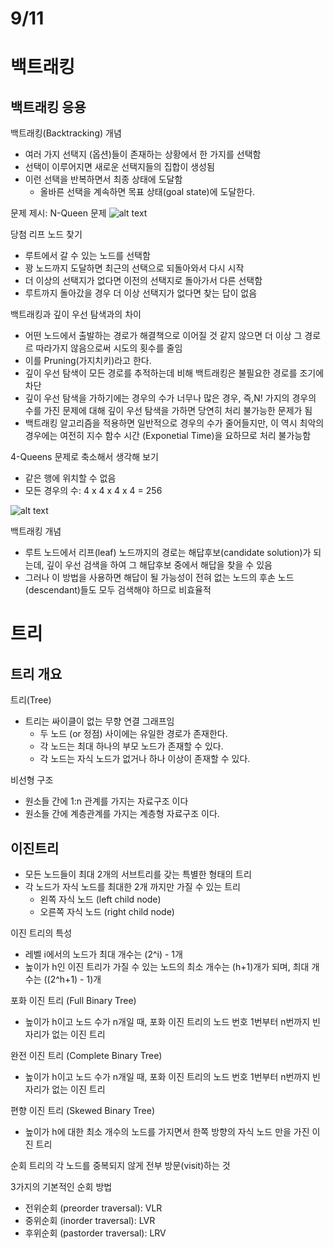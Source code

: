 # 9/11

# 백트래킹

## 백트래킹 응용

백트래킹(Backtracking) 개념

- 여러 가지 선택지 (옵션)들이 존재하는 상황에서 한 가지를 선택함
- 선택이 이루어지면 새로운 선택지들의 집합이 생성됨
- 이런 선택을 반복하면서 최종 상태에 도달함
  - 올바른 선택을 계속하면 목표 상태(goal state)에 도달한다.

문제 제시: N-Queen 문제
![alt text](<09_11/스크린샷 2025-09-11 091736.png>)

당첨 리프 노드 찾기

- 루트에서 갈 수 있는 노드를 선택함
- 꽝 노드까지 도달하면 최근의 선택으로 되돌아와서 다시 시작
- 더 이상의 선택지가 없다면 이전의 선택지로 돌아가서 다른 선택함
- 루트까지 돌아갔을 경우 더 이상 선택지가 없다면 찾는 답이 없음

백트래킹과 깊이 우선 탐색과의 차이

- 어떤 노드에서 출발하는 경로가 해결책으로 이어질 것 같지 않으면 더 이상 그 경로르 따라가지 않음으로써 시도의 횟수를 줄임
- 이를 Pruning(가지치키)라고 한다.
- 깊이 우선 탐색이 모든 경로를 추적하는데 비해 백트래킹은 불필요한 경로를 조기에 차단
- 깊이 우선 탐색을 가하기에는 경우의 수가 너무나 많은 경우, 즉,N! 가지의 경우의 수를 가진 문제에 대해 깊이 우선 탐색을 가하면 당연히 처리 불가능한 문제가 됨
- 백트래킹 알고리즘을 적용하면 일반적으로 경우의 수가 줄어들지만, 이 역시 최악의 경우에는 여전히 지수 함수 시간 (Exponetial Time)을 요하므로 처리 불가능함

4-Queens 문제로 축소해서 생각해 보기

- 같은 행에 위치할 수 없음
- 모든 경우의 수: 4 x 4 x 4 x 4 = 256

![alt text](<09_11/스크린샷 2025-09-11 094438.png>)

백트래킹 개념

- 루트 노드에서 리프(leaf) 노드까지의 경로는 해답후보(candidate solution)가 되는데, 깊이 우선 검색을 하여 그 해답후보 중에서 해답을 찾을 수 있음
- 그러나 이 방법을 사용하면 해답이 될 가능성이 전혀 없는 노드의 후손 노드(descendant)들도 모두 검색해야 하므로 비효율적

# 트리

## 트리 개요

트리(Tree)

- 트리는 싸이클이 없는 무향 연결 그래프임
  - 두 노드 (or 정점) 사이에는 유일한 경로가 존재한다.
  - 각 노드는 최대 하나의 부모 노드가 존재할 수 있다.
  - 각 노드는 자식 노드가 없거나 하나 이상이 존재할 수 있다.

비선형 구조

- 원소들 간에 1:n 관계를 가지는 자료구조 이다
- 원소들 간에 계층관계를 가지는 계층형 자료구조 이다.

## 이진트리

- 모든 노드들이 최대 2개의 서브트리를 갖는 특별한 형태의 트리
- 각 노드가 자식 노드를 최대한 2개 까지만 가질 수 있는 트리
  - 왼쪽 자식 노드 (left child node)
  - 오른쪽 자식 노드 (right child node)

이진 트리의 특성

- 레벨 i에서의 노드가 최대 개수는 (2^i) - 1개
- 높이가 h인 이진 트리가 가질 수 있는 노드의 최소 개수는 (h+1)개가 되며, 최대 개수는 ((2^h+1) - 1)개

포화 이진 트리 (Full Binary Tree)

- 높이가 h이고 노드 수가 n개일 때, 포화 이진 트리의 노드 번호 1번부터 n번까지 빈 자리가 없는 이진 트리

완전 이진 트리 (Complete Binary Tree)

- 높이가 h이고 노드 수가 n개일 때, 포화 이진 트리의 노드 번호 1번부터 n번까지 빈 자리가 없는 이진 트리

편향 이진 트리 (Skewed Binary Tree)

- 높이가 h에 대한 최소 개수의 노드를 가지면서 한쪽 방향의 자식 노드 만을 가진 이진 트리

순회
트리의 각 노드를 중복되지 않게 전부 방문(visit)하는 것

3가지의 기본적인 순회 방법

- 전위순회 (preorder traversal): VLR
- 중위순회 (inorder traversal): LVR
- 후위순회 (pastorder traversal): LRV

